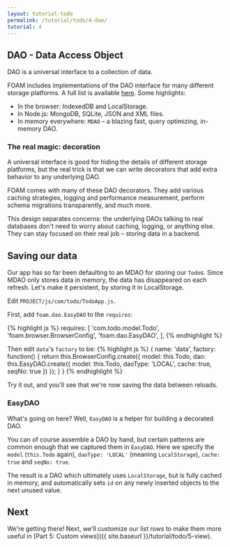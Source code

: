 ```yaml
---
layout: tutorial-todo
permalink: /tutorial/todo/4-dao/
tutorial: 4
---
```


## DAO - Data Access Object

DAO is a universal interface to a collection of data.

FOAM includes implementations of the DAO interface for many different storage
platforms. A full list is available [here]({{site.baseurl}}/guides/dao-implementations).
Some highlights:

- In the browser: IndexedDB and LocalStorage.
- In Node.js: MongoDB, SQLite, JSON and XML files.
- In memory everywhere: `MDAO` &ndash; a blazing fast, query optimizing, in-memory DAO.

### The real magic: decoration

A universal interface is good for hiding the details of different storage
platforms, but the real trick is that we can write decorators that add extra
behavior to any underlying DAO.

FOAM comes with many of these DAO decorators. They add various caching
strategies, logging and performance measurement, perform schema migrations
transparently, and much more.

This design separates concerns: the underlying DAOs talking to real databases
don't need to worry about caching, logging, or anything else. They can stay
focused on their real job &ndash; storing data in a backend.


## Saving our data

Our app has so far been defaulting to an MDAO for storing our `Todo`s. Since
MDAO only stores data in memory, the data has disappeared on each refresh. Let's
make it persistent, by storing it in LocalStorage.

Edit `PROJECT/js/com/todo/TodoApp.js`.

First, add `foam.dao.EasyDAO` to the `requires`:

{% highlight js %}
requires: [
  'com.todo.model.Todo',
  'foam.browser.BrowserConfig',
  'foam.dao.EasyDAO',
],
{% endhighlight %}


Then edit `data`'s `factory` to be:
{% highlight js %}
{
  name: 'data',
  factory: function() {
    return this.BrowserConfig.create({
      model: this.Todo,
      dao: this.EasyDAO.create({
        model: this.Todo,
        daoType: 'LOCAL',
        cache: true,
        seqNo: true
      })
    });
  }
}
{% endhighlight %}

Try it out, and you'll see that we're now saving the data between reloads.

### EasyDAO

What's going on here? Well, `EasyDAO` is a helper for building a decorated DAO.

You can of course assemble a DAO by hand, but certain patterns are common
enough that we captured them in `EasyDAO`. Here we specify the `model` (`this.Todo`
again), `daoType: 'LOCAL'` (meaning `LocalStorage`), `cache: true` and `seqNo: true`.

The result is a DAO which ultimately uses `LocalStorage`, but is fully cached in
memory, and automatically sets `id` on any newly inserted objects to the next
unused value.


## Next

We're getting there! Next, we'll customize our list rows to make them more
useful in [Part 5: Custom views]({{ site.baseurl }}/tutorial/todo/5-view).
